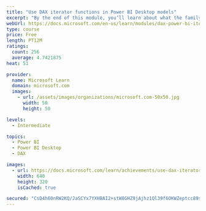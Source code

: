 ```yaml
---
title: "Use DAX iterator functions in Power BI Desktop models"
excerpt: "By the end of this module, you’ll learn about what the family of iterator functions can do and how to use them in your DAX calculations. Calculations will include custom summarizations, ranking, and concatenation."
webUrl: https://docs.microsoft.com/en-us/learn/modules/dax-power-bi-iterator-functions/
type: course
price: Free
length: PT12M
ratings:
  count: 256
  average: 4.7421875
heat: 51

provider:
  name: Microsoft Learn
  domain: microsoft.com
  images:
    - url: /assets/images/organizations/microsoft.com-50x50.jpg
      width: 50
      height: 50

levels:
  - Intermediate

topics:
  - Power BI
  - Power BI Desktop
  - DAX

images:
  - url: https://docs.microsoft.com/learn/achievements/use-dax-iterator-functions-power-bi-desktop-social.png
    width: 640
    height: 320
    isCached: true

secured: "CsD4h60nRW2KQ/JaSCYx7YXHBAI2+stW8GHZ9jAjhz1Ql39f6OKWZeptcc89s3eINl84NaudlG/3dJPWFv8c9G07Ye4OUYJgEzbI2dCDUWHWspqmr3JQuk2fGDusoc6P9Ji38Nux4XNSlRkmeGVjfyNIWHF4iRDOgsjeq5WOQ/wCdVVV5uiHV/cQ1n0LPDGhmqT69MM41+nWnMhLkCqi3ZvXqt62XSnz6E9ZaoEw5pEf7NHe+2WF4DXu7sb2thkdd9v3kyGZvSFKILml2teastdZnGXohuEdxuuLUvt+mBhSAxusmZlTS1my6wVuAQVMOZm3H+IeQxwPYW4hsMyJwXJUGHbZOPXvXd9qLsenPd4wxZMQeYBlAt8PrW5zHeXcAXLgM71aNQWyXKRjrAASGV0RBUZ0/lKwKACUtFpgJD0=;F+F+S2jdYa6qutwJTXV3PQ=="
---
```


